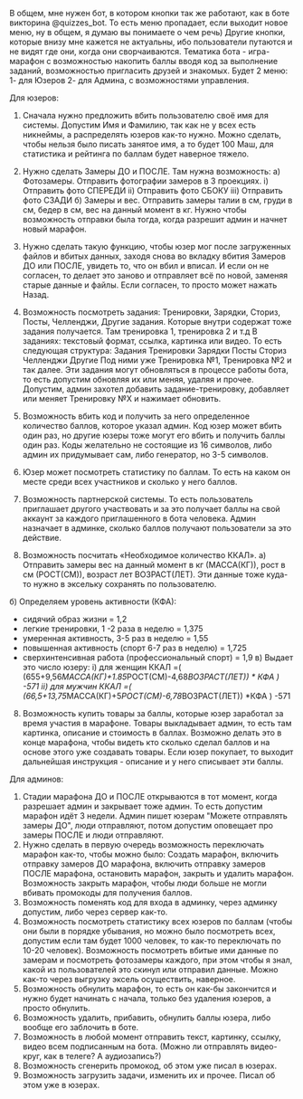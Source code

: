 В общем, мне нужен бот, в котором кнопки так же работают, как в боте викторина @quizzes_bot. 
То есть меню пропадает, если выходит новое меню, ну в общем, я думаю вы понимаете о чем речь) Другие кнопки, которые внизу мне кажется не актуальны, ибо пользователи путаются и не видят где они, когда они сворчаиваются.
Тематика бота - игра-марафон с возможностью накопить баллы вводя код за выполнение заданий, возможностью пригласить друзей и знакомых.
Будет 2 меню:
1- для Юзеров
2- для Админа, с возможностями управления.

Для юзеров:
1) Сначала нужно предложить вбить пользователю своё имя для системы. Допустим Имя и Фамилию, так как не у всех есть никнеймы, а распределять юзеров как-то нужно. Можно сделать, чтобы нельзя было писать занятое имя, а то будет  100 Маш, для статистика и рейтинга по баллам будет наверное тяжело.

2) Нужно сделать Замеры ДО и ПОСЛЕ. Там нужна возможность:
а) Фотозамеры. Отправить фотографии замеров в 3 проекциях.
i)  Отправить фото СПЕРЕДИ
ii)  Отправить фото СБОКУ
iii)  Отправить фото СЗАДИ
б) Замеры и вес. Отправить замеры талии в см, груди в см, бедер в см, вес на данный момент в кг. Нужно чтобы возможность отправки была тогда, когда разрешит админ и начнет новый марафон.
3) Нужно сделать такую функцию, чтобы юзер мог после загруженных файлов и вбитых данных, заходя снова во вкладку вбития Замеров ДО или ПОСЛЕ, увидеть то, что он вбил и вписал. И если он не согласен, то делает это заново и отправляет всё по новой, заменяя старые данные и файлы. Если согласен, то просто может нажать Назад.
4) Возможность посмотреть задания: Тренировки, Зарядки, Сториз, Посты, Челленджи, Другие задания. Которые внутри содержат тоже задания получается. Там тренировка 1, тренировка 2 и т.д
В заданиях: текстовый формат, ссылка, картинка или видео.
То есть следующая структура:
Задания
Тренировки Зарядки Посты Сториз Челленджи Другие
Под ними уже Тренировка №1, Тренировка №2 и так далее.
 Эти задания могут обновляться в процессе работы бота, то есть допустим обновляя их или меняя, удаляя и прочее. Допустим, админ захотел добавить задание-тренировку, добавляет или меняет Тренировку №Х и нажимает обновить.
4) Возможность вбить код и получить за него определенное количество баллов, которое указал админ. Код юзер может вбить один раз, но другие юзеры тоже могут его вбить и получить баллы один раз. Коды желательно не состоящие из  16 символов, либо админ их придумывает сам, либо генератор, но 3-5 символов.
5) Юзер может посмотреть статистику по баллам. То есть на каком он месте среди всех участников и сколько у него баллов.
6) Возможность партнерской системы. То есть пользователь приглашает другого участвовать и за это получает баллы на свой аккаунт за каждого приглашенного в бота человека. Админ назначает в админке, сколько баллов получают пользователи за это действие.
7) Возможность посчитать «Необходимое количество ККАЛ». 
а) Отправить замеры вес на данный момент в кг (МАССА(КГ)), рост в см (РОСТ(СМ)), возраст лет ВОЗРАСТ(ЛЕТ). Эти данные тоже куда-то нужно в эксельку сохранять по пользователю.

б) Определяем уровень активности (КФА):
 - сидячий образ жизни = 1,2
- легкие тренировки, 1 -2 раза в неделю = 1,375
- умеренная активность, 3-5 раз в неделю = 1,55
- повышенная активность (спорт 6-7 раз в неделю) = 1,725
- сверхинтенсивная работа (профессиональный спорт) = 1,9
в) Выдает это число юзеру:
i) для женщин
ККАЛ =(  (655+9,56*МАССА(КГ)+1.85*РОСТ(СМ)-4,68*ВОЗРАСТ(ЛЕТ))  *  КФА  )  -571
ii) для мужчин
ККАЛ =(  (66,5+13,75*МАССА(КГ)+5*РОСТ(СМ)-6,78*ВОЗРАСТ(ЛЕТ))   *КФА   )  -571
8) Возможность купить товары за баллы, которые юзер заработал за время участия в марафоне. Товары выкладывает админ, то есть там картинка, описание и стоимость в баллах. Возможно делать это в конце марафона, чтобы видеть кто сколько сделал баллов и на основе этого уже создавать товары. Если юзер покупает, то выходит дальнейшая инструкция - описание и у него списывает эти баллы.

Для админов:
1) Стадии марафона ДО и ПОСЛЕ открываются в тот момент, когда разрешает админ и закрывает тоже админ. То есть допустим марафон идёт 3 недели. Админ пишет юзерам "Можете отправлять замеры ДО", люди отправляют, потом допустим оповещает про замеры ПОСЛЕ и люди отправляют.
2) Нужно сделать в первую очередь возможность переключать марафон как-то, чтобы можно было: Создать марафон, включить отправку замеров ДО марафона, включить отправку замеров ПОСЛЕ марафона, остановить марафон, закрыть и удалить марафон. Возможность закрыть марафон, чтобы люди больше не могли вбивать промокоды для получения баллов.
3) Возможность поменять код для входа в админку, через админку допустим, либо через сервер как-то.
4) Возможность посмотреть статистику всех юзеров по баллам (чтобы они были в порядке убывания, но можно было посмотреть всех, допустим если там будет 1000 человек, то как-то переключать по 10-20 человек). Возможность посмотреть вбитые ими данные по замерам и посмотреть фотозамеры каждого, при этом чтобы я знал, какой из пользователей это скинул или отправил данные. Можно как-то через выгрузку эксель осуществить, наверное.
6) Возможность обнулить марафон, то есть он как-бы закончится и нужно будет начинать с начала, только без удаления юзеров, а просто обнулить.
7) Возможность удалить, прибавить, обнулить баллы юзера, либо вообще его заблочить в боте.
8) Возможность в любой момент отправить текст, картинку, ссылку, видео всем подписанным на бота. (Можно ли отправлять видео-круг, как в телеге? А аудиозапись?)
9) Возможность сгенерить промокод, об этом уже писал в юзерах.
10) Возможность загрузить задачи, изменить их и прочее. Писал об этом уже в юзерах.